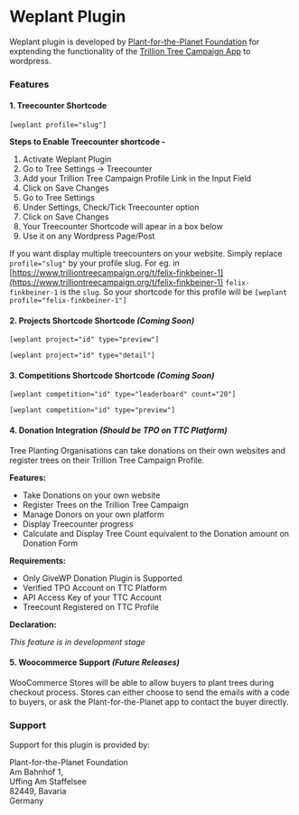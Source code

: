 # Weplant Plugin

Weplant plugin is developed by [Plant-for-the-Planet Foundation](https://www.plant-for-the-planet.org) for exptending the functionality of the [Trillion Tree Campaign App](https://www.trilliontreecampaign.org) to wordpress.

### Features

#### 1. Treecounter Shortcode

    [weplant profile="slug"]
    
__Steps to Enable Treecounter shortcode -__

1. Activate Weplant Plugin
2. Go to Tree Settings -> Treecounter
3. Add your Trillion Tree Campaign Profile Link in the Input Field
4. Click on Save Changes
5. Go to Tree Settings
6. Under Settings, Check/Tick Treecounter option
7. Click on Save Changes
8. Your Treecounter Shortcode will apear in a box below
9. Use it on any Wordpress Page/Post

If you want display multiple treecounters on your website. Simply replace `profile="slug"` by your profile slug.
For eg. in [https://www.trilliontreecampaign.org/t/felix-finkbeiner-1](https://www.trilliontreecampaign.org/t/felix-finkbeiner-1) `felix-finkbeiner-1` is the `slug`. So your shortcode for this profile will be `[weplant profile="felix-finkbeiner-1"]`

#### 2. Projects Shortcode Shortcode _(Coming Soon)_

    [weplant project="id" type="preview"]
    
    [weplant project="id" type="detail"]

#### 3. Competitions Shortcode Shortcode _(Coming Soon)_

    [weplant competition="id" type="leaderboard" count="20"]
    
    [weplant competition="id" type="preview"]

#### 4. Donation Integration _(Should be TPO on TTC Platform)_

Tree Planting Organisations can take donations on their own websites and register trees on their Trillion Tree Campaign Profile.

__Features:__

* Take Donations on your own website
* Register Trees on the Trillion Tree Campaign 
* Manage Donors on your own platform
* Display Treecounter progress
* Calculate and Display Tree Count equivalent to the Donation amount on Donation Form

__Requirements:__

* Only GiveWP Donation Plugin is Supported
* Verified TPO Account on TTC Platform
* API Access Key of your TTC Account
* Treecount Registered on TTC Profile

__Declaration:__

_This feature is in development stage_

#### 5. Woocommerce Support _(Future Releases)_

WooCommerce Stores will be able to allow buyers to plant trees during checkout process. Stores can either choose to send the emails with a code to buyers, or ask the Plant-for-the-Planet app to contact the buyer directly.


### Support

Support for this plugin is provided by:

Plant-for-the-Planet Foundation<br/>
Am Bahnhof 1,<br/>
Uffing Am Staffelsee<br/>
82449, Bavaria<br/>
Germany
